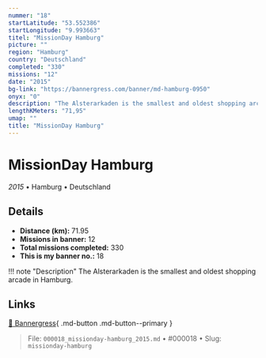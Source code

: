 ```yaml
---
nummer: "18"
startLatitude: "53.552386"
startLongitude: "9.993663"
titel: "MissionDay Hamburg"
picture: ""
region: "Hamburg"
country: "Deutschland"
completed: "330"
missions: "12"
date: "2015"
bg-link: "https://bannergress.com/banner/md-hamburg-0950"
onyx: "0"
description: "The Alsterarkaden is the smallest and oldest shopping arcade in Hamburg."
lengthKMeters: "71,95"
umap: ""
title: "MissionDay Hamburg"
---
```

# MissionDay Hamburg

*2015* • Hamburg • Deutschland



## Details
- **Distance (km):** 71.95
- **Missions in banner:** 12
- **Total missions completed:** 330
- **This is my banner no.:** 18


!!! note "Description"
    The Alsterarkaden is the smallest and oldest shopping arcade in Hamburg.



## Links
[🔗 Bannergress](https://bannergress.com/banner/md-hamburg-0950){ .md-button .md-button--primary }



> File: `000018_missionday-hamburg_2015.md` • #000018 • Slug: `missionday-hamburg`
